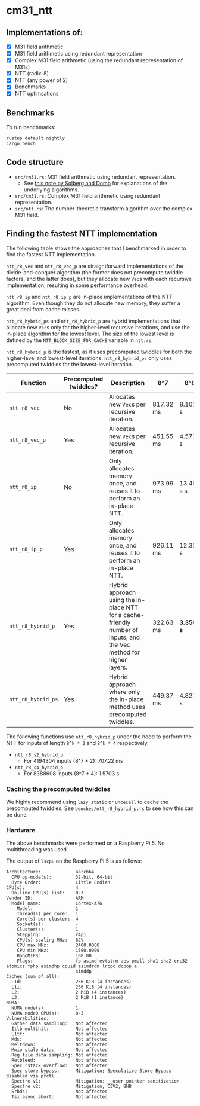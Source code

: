 # cm31_ntt

## Implementations of:

- [x] M31 field arithmetic
- [x] M31 field arithmetic using redundant representation
- [x] Complex M31 field arithmetic (using the redundant representation of M31s)
- [x] NTT (radix-8)
- [x] NTT (any power of 2)
- [x] Benchmarks
- [x] NTT optimsations

## Benchmarks

To run benchmarks:

```bash
rustup default nightly
cargo bench
```

## Code structure

- `src/rm31.rs`: M31 field arithmetic using redundant representation.
    - See [this note by Solberg and Domb](https://github.com/ingonyama-zk/papers/blob/main/Mersenne31_polynomial_arithmetic.pdf)
      for explanations of the underlying algorithms.
- `src/cm31.rs`: Complex M31 field arithmetic using redundant representation.
- `src/ntt.rs`: The number-theoretic transform algorithm over the complex M31 field.

## Finding the fastest NTT implementation

The following table shows the approaches that I benchmarked in order to find
the fastest NTT implementation.

`ntt_r8_vec` and `ntt_r8_vec_p` are straightforward implementations of the
divide-and-conquer algorithm (the former does not precompute twiddle factors,
and the latter does), but they allocate new `Vec`s with each recursive
implementation, resulting in some performance overhead.

`ntt_r8_ip` and `ntt_r8_ip_p` are in-place implementations of the NTT
algorithm. Even though they do not allocate new memory, they suffer a great
deal from cache misses.

`ntt_r8_hybrid_ps` and `ntt_r8_hybrid_p` are hybrid implementations that
allocate new `Vec`s only for the higher-level recursive iterations, and use the
in-place algorithm for the lowest level. The size of the lowest level is
defined by the `NTT_BLOCK_SIZE_FOR_CACHE` variable in `ntt.rs`.

`ntt_r8_hybrid_p` is the fastest, as it uses precomputed twiddles for both the
higher-level and lowest-level iterations. `ntt_r8_hybrid_ps` only uses
precomputed twiddles for the lowest-level iteration.

| Function | Precomputed twiddles? | Description | 8^7 | 8^8 |
|-|-|-|-|-|
| `ntt_r8_vec`        | No  | Allocates new `Vec`s per recursive iteration.                         | 817.32 ms | 8.1014 s |
| `ntt_r8_vec_p`      | Yes | Allocates new `Vec`s per recursive iteration.                         | 451.55 ms | 4.5777 s |
| `ntt_r8_ip`         | No  | Only allocates memory once, and reuses it to perform an in-place NTT. | 973.99 ms | 13.487 s s |
| `ntt_r8_ip_p`       | Yes | Only allocates memory once, and reuses it to perform an in-place NTT. | 926.11 ms | 12.324 s |
| `ntt_r8_hybrid_p`   | Yes | Hybrid approach using the in-place NTT for a cache-friendly number of inputs, and the Vec method for higher layers. | 322.63 ms | **3.3564 s** |
| `ntt_r8_hybrid_ps`  | Yes | Hybrid approach where only the in-place method uses precomputed twiddles. | 449.37 ms | 4.8272 s |

The following functions use `ntt_r8_hybrid_p` under the hood to perform the NTT
for inputs of length `8^k * 2` and `8^k * 4` respectively.

- `ntt_r8_s2_hybrid_p`
    - For 4194304 inputs (8^7 * 2): 707.22 ms
- `ntt_r8_s4_hybrid_p`
    - For 8388608 inputs (8^7 * 4): 1.5703 s


### Caching the precomputed twiddles

We highly recommend using `lazy_static` or `OnceCell` to cache the precomputed
twiddles. See `benches/ntt_r8_hybrid_p.rs` to see how this can be done.

### Hardware

The above benchmarks were performed on a Raspberry Pi 5. No multithreading was used.

The output of `lscpu` on the Raspberry Pi 5 is as follows:

```
Architecture:             aarch64
  CPU op-mode(s):         32-bit, 64-bit
  Byte Order:             Little Endian
CPU(s):                   4
  On-line CPU(s) list:    0-3
Vendor ID:                ARM
  Model name:             Cortex-A76
    Model:                1
    Thread(s) per core:   1
    Core(s) per cluster:  4
    Socket(s):            -
    Cluster(s):           1
    Stepping:             r4p1
    CPU(s) scaling MHz:   62%
    CPU max MHz:          2400.0000
    CPU min MHz:          1500.0000
    BogoMIPS:             108.00
    Flags:                fp asimd evtstrm aes pmull sha1 sha2 crc32 atomics fphp asimdhp cpuid asimdrdm lrcpc dcpop a
                          simddp
Caches (sum of all):      
  L1d:                    256 KiB (4 instances)
  L1i:                    256 KiB (4 instances)
  L2:                     2 MiB (4 instances)
  L3:                     2 MiB (1 instance)
NUMA:                     
  NUMA node(s):           1
  NUMA node0 CPU(s):      0-3
Vulnerabilities:          
  Gather data sampling:   Not affected
  Itlb multihit:          Not affected
  L1tf:                   Not affected
  Mds:                    Not affected
  Meltdown:               Not affected
  Mmio stale data:        Not affected
  Reg file data sampling: Not affected
  Retbleed:               Not affected
  Spec rstack overflow:   Not affected
  Spec store bypass:      Mitigation; Speculative Store Bypass disabled via prctl
  Spectre v1:             Mitigation; __user pointer sanitization
  Spectre v2:             Mitigation; CSV2, BHB
  Srbds:                  Not affected
  Tsx async abort:        Not affected
```
